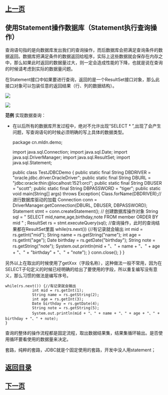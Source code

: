 ## [上一页](course122)
##  使用Statement操作数据库（Statement执行查询操作）

查询语句指的是向数据库发出我们的查询操作，而后数据库会把满足查询条件的数据返回。数据库把满足条件的数据返回给程序，实际上这些数据就会保存在内存之中，那么如果此时返回的数据量过大，则一定会造成性能的下降，也就是说在查询的时候请考虑到实际的数据量问题。

在Statement接口中如果要进行查询，返回的是一个ResultSet接口对象，那么此接口对象可以包装任意的返回结果（行、列的数据结构）。

![](https://s1.ax1x.com/2018/02/11/9GrLZt.png)

![](https://s1.ax1x.com/2018/02/11/9Gs9Mj.png)

**范例** 实现数据查询：

- 在以后所有的数据库开发过程中，绝对不允许出现“SELECT * ”,出现了会产生问题，写查询语句的时候必须明确的写上具体的数据类型。

	package cn.mldn.demo;
	
	import java.sql.Connection;
	import java.sql.Date;
	import java.sql.DriverManager;
	import java.sql.ResultSet;
	import java.sql.Statement;
	
	
	public class TestJDBCDemo {
		public static final String DBDRIVER = "oracle.jdbc.driver.OracleDriver";
		public static final String DBURL = "jdbc:oracle:thin:@localhost:1521:orcl";
		public static final String DBUSER = "scott";
		public static final String DBPASSWORD = "tiger";
		public static void main(String[] args) throws Exception{
			Class.forName(DBDRIVER);//进行数据库驱动的加载
			Connection conn = DriverManager.getConnection(DBURL, DBUSER, DBPASSWORD);
			Statement stmt = conn.createStatement(); // 创建数据库操作对象
			String sql = " SELECT mid,name,age,birthday,note FROM member ORDER BY mid " ;
			ResultSet rs = stmt.executeQuery(sql); //查询操作，此时的查询结果都在ResultSet里面
			while(rs.next()) {//有记录就会输出
				int mid = rs.getInt("mid");
				String name = rs.getString("name");
				int age = rs.getInt("age");
				Date birthday = rs.getDate("birthday");
				String note = rs.getString("note");
				System.out.println(mid + "、" + name + "、" + age + "、" + "birthday" + "、" + "note");
			}
			conn.close();
		}
	}

另外以上在取出的时候使用了getXxx（字段名称），这种做法一般不常用，因为在SELECT子句定义的时候已经明确的给出了要使用的字段，所以重复编写没有意义，那么习惯的做法是编写序号。

	while(rs.next()) {//有记录就会输出
				int mid = rs.getInt(1);
				String name = rs.getString(2);
				int age = rs.getInt(3);
				Date birthday = rs.getDate(4);
				String note = rs.getString(5);
				System.out.println(mid + "、" + name + "、" + age + "、" + birthday + "、" + note);
	}

查询的整体的操作流程都是固定流程，取出数据结果集，结果集循环输出。是否使用循环要看使用的数据量来决定。

套路，纯粹的套路，JDBC就是个固定使用的套路，开发中没人用statement；



## [返回目录](https://wuchengcheng110120.github.io/aliyunjava3/list)
## [下一页](course124)
